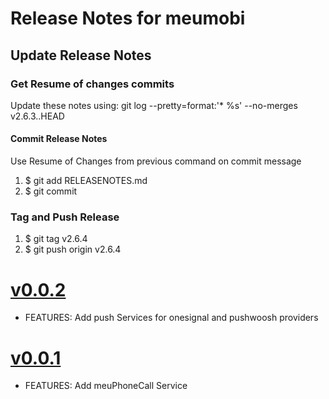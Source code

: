 # Release Notes for meumobi

## Update Release Notes
### Get Resume of changes commits
Update these notes using: git log --pretty=format:'* %s' --no-merges v2.6.3..HEAD

#### Commit Release Notes
Use Resume of Changes from previous command on commit message

1. $ git add RELEASENOTES.md 
2. $ git commit 

### Tag and Push Release

1. $ git tag v2.6.4
2. $ git push origin v2.6.4 

<a name="v0.0.2"></a>
# [v0.0.2](https://github.com/meumobi/ng-meumobi-utils/compare/v0.0.1...v0.0.2)

* FEATURES: Add push Services for onesignal and pushwoosh providers

<a name="v0.0.1"></a>
# [v0.0.1](https://github.com/meumobi/ng-meumobi-utils/compare/v0.0.0...v0.0.1)

* FEATURES: Add meuPhoneCall Service
